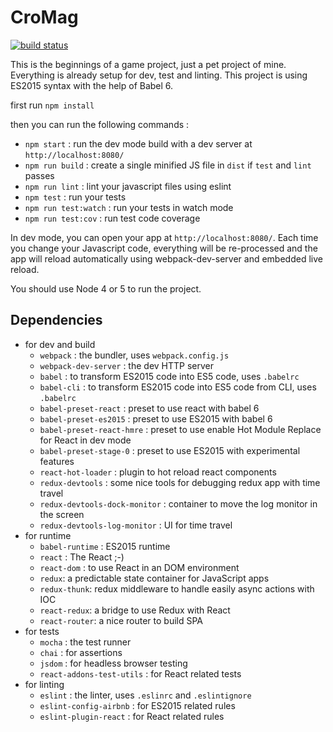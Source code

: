 CroMag
==============

[![build status][1]][2]

This is the beginnings of a game project, just a pet project of mine. Everything is already setup for dev, test and linting. This project is using ES2015 syntax with the help of Babel 6.

first run `npm install`

then you can run the following commands :

* `npm start` : run the dev mode build with a dev server at `http://localhost:8080/`
* `npm run build` : create a single minified JS file in `dist` if `test` and `lint` passes
* `npm run lint` : lint your javascript files using eslint
* `npm test` : run your tests
* `npm run test:watch` : run your tests in watch mode
* `npm run test:cov` : run test code coverage

In dev mode, you can open your app at `http://localhost:8080/`.
Each time you change your Javascript code, everything will be re-processed and the app will reload automatically using webpack-dev-server and embedded live reload.

You should use Node 4 or 5 to run the project.

Dependencies
------------

* for dev and build
  * `webpack` : the bundler, uses `webpack.config.js`
  * `webpack-dev-server` : the dev HTTP server
  * `babel` : to transform ES2015 code into ES5 code, uses `.babelrc`
  * `babel-cli` : to transform ES2015 code into ES5 code from CLI, uses `.babelrc`
  * `babel-preset-react` : preset to use react with babel 6
  * `babel-preset-es2015` : preset to use ES2015 with babel 6
  * `babel-preset-react-hmre` : preset to use enable Hot Module Replace for React in dev mode
  * `babel-preset-stage-0` : preset to use ES2015 with experimental features
  * `react-hot-loader` : plugin to hot reload react components
  * `redux-devtools` : some nice tools for debugging redux app with time travel
  * `redux-devtools-dock-monitor` : container to move the log monitor in the screen
  * `redux-devtools-log-monitor` : UI for time travel
* for runtime
  * `babel-runtime` : ES2015 runtime
  * `react` : The React ;-)
  * `react-dom` : to use React in an DOM environment
  * `redux`: a predictable state container for JavaScript apps
  * `redux-thunk`: redux middleware to handle easily async actions with IOC
  * `react-redux`: a bridge to use Redux with React
  * `react-router`: a nice router to build SPA
* for tests
  * `mocha` : the test runner
  * `chai` : for assertions
  * `jsdom` : for headless browser testing
  * `react-addons-test-utils` : for React related tests
* for linting
  * `eslint` : the linter, uses `.eslinrc` and `.eslintignore`
  * `eslint-config-airbnb` : for ES2015 related rules
  * `eslint-plugin-react` : for React related rules

[1]: https://api.travis-ci.org/mathieuancelin/react-redux-template.svg
[2]: https://api.travis-ci.org/mathieuancelin/react-redux-template
